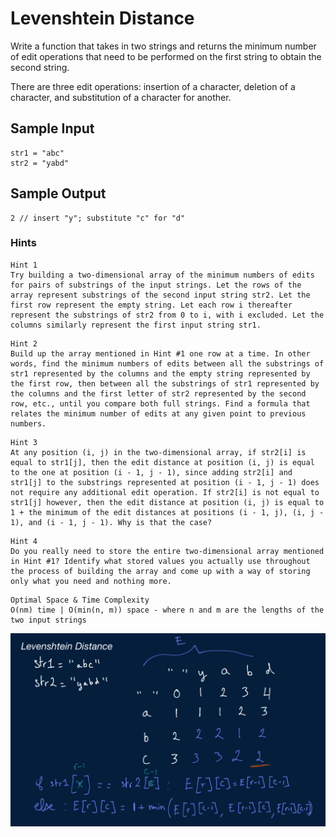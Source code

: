 # Levenshtein Distance

Write a function that takes in two strings and returns the minimum number of edit operations that need to be performed on the first string to obtain the second string.

There are three edit operations: insertion of a character, deletion of a character, and substitution of a character for another.

## Sample Input

```
str1 = "abc"
str2 = "yabd"
```

## Sample Output

```
2 // insert "y"; substitute "c" for "d"
```

### Hints

```
Hint 1
Try building a two-dimensional array of the minimum numbers of edits for pairs of substrings of the input strings. Let the rows of the array represent substrings of the second input string str2. Let the first row represent the empty string. Let each row i thereafter represent the substrings of str2 from 0 to i, with i excluded. Let the columns similarly represent the first input string str1.
```

```
Hint 2
Build up the array mentioned in Hint #1 one row at a time. In other words, find the minimum numbers of edits between all the substrings of str1 represented by the columns and the empty string represented by the first row, then between all the substrings of str1 represented by the columns and the first letter of str2 represented by the second row, etc., until you compare both full strings. Find a formula that relates the minimum number of edits at any given point to previous numbers.
```

```
Hint 3
At any position (i, j) in the two-dimensional array, if str2[i] is equal to str1[j], then the edit distance at position (i, j) is equal to the one at position (i - 1, j - 1), since adding str2[i] and str1[j] to the substrings represented at position (i - 1, j - 1) does not require any additional edit operation. If str2[i] is not equal to str1[j] however, then the edit distance at position (i, j) is equal to 1 + the minimum of the edit distances at positions (i - 1, j), (i, j - 1), and (i - 1, j - 1). Why is that the case?
```

```
Hint 4
Do you really need to store the entire two-dimensional array mentioned in Hint #1? Identify what stored values you actually use throughout the process of building the array and come up with a way of storing only what you need and nothing more.
```

```
Optimal Space & Time Complexity
O(nm) time | O(min(n, m)) space - where n and m are the lengths of the two input strings
```

![solution](answer.png)
